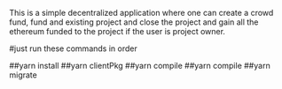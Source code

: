 This is a simple decentralized application where one can create a crowd fund, fund and existing project and close the project and gain all the ethereum funded to the project if the user is project owner.

#just run these commands in order

##yarn install
##yarn clientPkg
##yarn compile
##yarn compile
##yarn migrate
